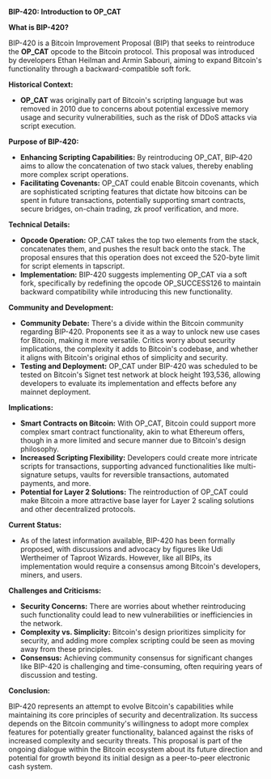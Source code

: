 **BIP-420: Introduction to OP_CAT**

**What is BIP-420?**

BIP-420 is a Bitcoin Improvement Proposal (BIP) that seeks to reintroduce the **OP_CAT** opcode to the Bitcoin protocol. This proposal was introduced by developers Ethan Heilman and Armin Sabouri, aiming to expand Bitcoin's functionality through a backward-compatible soft fork.

**Historical Context:**

- **OP_CAT** was originally part of Bitcoin's scripting language but was removed in 2010 due to concerns about potential excessive memory usage and security vulnerabilities, such as the risk of DDoS attacks via script execution.

**Purpose of BIP-420:**

- **Enhancing Scripting Capabilities:** By reintroducing OP_CAT, BIP-420 aims to allow the concatenation of two stack values, thereby enabling more complex script operations. 
- **Facilitating Covenants:** OP_CAT could enable Bitcoin covenants, which are sophisticated scripting features that dictate how bitcoins can be spent in future transactions, potentially supporting smart contracts, secure bridges, on-chain trading, zk proof verification, and more.

**Technical Details:**

- **Opcode Operation:** OP_CAT takes the top two elements from the stack, concatenates them, and pushes the result back onto the stack. The proposal ensures that this operation does not exceed the 520-byte limit for script elements in tapscript.
- **Implementation:** BIP-420 suggests implementing OP_CAT via a soft fork, specifically by redefining the opcode OP_SUCCESS126 to maintain backward compatibility while introducing this new functionality.

**Community and Development:**

- **Community Debate:** There's a divide within the Bitcoin community regarding BIP-420. Proponents see it as a way to unlock new use cases for Bitcoin, making it more versatile. Critics worry about security implications, the complexity it adds to Bitcoin's codebase, and whether it aligns with Bitcoin's original ethos of simplicity and security.
- **Testing and Deployment:** OP_CAT under BIP-420 was scheduled to be tested on Bitcoin's Signet test network at block height 193,536, allowing developers to evaluate its implementation and effects before any mainnet deployment.

**Implications:**

- **Smart Contracts on Bitcoin:** With OP_CAT, Bitcoin could support more complex smart contract functionality, akin to what Ethereum offers, though in a more limited and secure manner due to Bitcoin's design philosophy.
- **Increased Scripting Flexibility:** Developers could create more intricate scripts for transactions, supporting advanced functionalities like multi-signature setups, vaults for reversible transactions, automated payments, and more.
- **Potential for Layer 2 Solutions:** The reintroduction of OP_CAT could make Bitcoin a more attractive base layer for Layer 2 scaling solutions and other decentralized protocols.

**Current Status:**

- As of the latest information available, BIP-420 has been formally proposed, with discussions and advocacy by figures like Udi Wertheimer of Taproot Wizards. However, like all BIPs, its implementation would require a consensus among Bitcoin's developers, miners, and users.

**Challenges and Criticisms:**

- **Security Concerns:** There are worries about whether reintroducing such functionality could lead to new vulnerabilities or inefficiencies in the network.
- **Complexity vs. Simplicity:** Bitcoin's design prioritizes simplicity for security, and adding more complex scripting could be seen as moving away from these principles.
- **Consensus:** Achieving community consensus for significant changes like BIP-420 is challenging and time-consuming, often requiring years of discussion and testing.

**Conclusion:**

BIP-420 represents an attempt to evolve Bitcoin's capabilities while maintaining its core principles of security and decentralization. Its success depends on the Bitcoin community's willingness to adopt more complex features for potentially greater functionality, balanced against the risks of increased complexity and security threats. This proposal is part of the ongoing dialogue within the Bitcoin ecosystem about its future direction and potential for growth beyond its initial design as a peer-to-peer electronic cash system.
